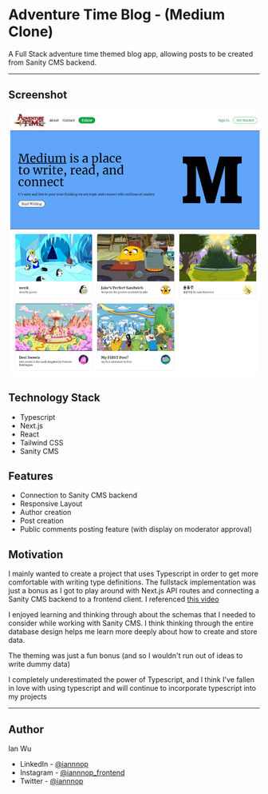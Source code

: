 # Adventure Time Blog - (Medium Clone)

A Full Stack adventure time themed blog app, allowing posts to be created from Sanity CMS backend.

---

## Screenshot
![](./mainpage.png)

## Technology Stack
- Typescript
- Next.js
- React
- Tailwind CSS
- Sanity CMS

## Features

- Connection to Sanity CMS backend
- Responsive Layout
- Author creation
- Post creation
- Public comments posting feature (with display on moderator approval)

## Motivation

I mainly wanted to create a project that uses Typescript in order to get more comfortable with writing type definitions. The fullstack implementation was just a bonus as I got to play around with Next.js API routes and connecting a Sanity CMS backend to a frontend client. I referenced [this video](https://www.youtube.com/watch?v=I2dcpatq54o)

I enjoyed learning and thinking through about the schemas that I needed to consider while working with Sanity CMS. I think thinking through the entire database design helps me learn more deeply about how to create and store data.

The theming was just a fun bonus (and so I wouldn't run out of ideas to write dummy data)

I completely underestimated the power of Typescript, and I think I've fallen in love with using typescript and will continue to incorporate typescript into my projects

---

## Author
Ian Wu

- LinkedIn - [@iannnop](https://www.linkedin.com/in/iannnop/)
- Instagram - [@iannnop_frontend](https://www.instagram.com/iannnop_frontend/)
- Twitter - [@iannnop](https://www.twitter.com/iannnop)